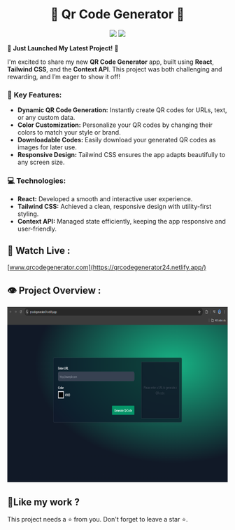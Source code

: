 <h1 align="center">💫 Qr Code Generator 💫</h1>

<p align="center"><img src="https://img.shields.io/badge/Created_By-Sayantan_Bera-blue"> <img src="https://img.shields.io/badge/Using-REACT + Tailwind CSS-red"></p>

🎉 **Just Launched My Latest Project!** 🎉

I'm excited to share my new **QR Code Generator** app, built using **React**, **Tailwind CSS**, and the **Context API**. This project was both challenging and rewarding, and I’m eager to show it off!

### 🔑 **Key Features:**
- **Dynamic QR Code Generation:** Instantly create QR codes for URLs, text, or any custom data.
- **Color Customization:** Personalize your QR codes by changing their colors to match your style or brand.
- **Downloadable Codes:** Easily download your generated QR codes as images for later use.
- **Responsive Design:** Tailwind CSS ensures the app adapts beautifully to any screen size.

### 💻 **Technologies:**
- **React:** Developed a smooth and interactive user experience.
- **Tailwind CSS:** Achieved a clean, responsive design with utility-first styling.
- **Context API:** Managed state efficiently, keeping the app responsive and user-friendly.


<h2>🚀 Watch Live :</h2>

[www.qrcodegenerator.com](https://qrcodegenerator24.netlify.app/)

<h2>👁️ Project Overview :</h2>

<img src="./src/images/Screenshot 2024-08-07 131053.png" alt="shields" width="800" height="400&quot;/">

<h2> 💖Like my work ?</h2>

This project needs a ⭐️ from you. Don't forget to leave a star ⭐️.

